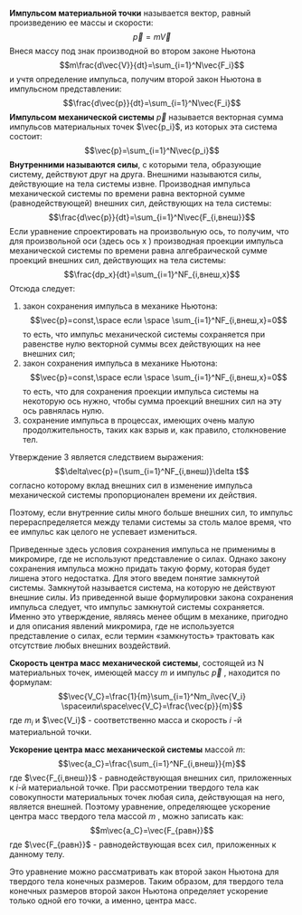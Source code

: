 **Импульсом материальной точки** называется вектор, равный произведению ее массы и скорости:$$\vec{p}=m\vec{V}$$Внеся массу под знак производной во втором законе Ньютона$$m\frac{d\vec{V}}{dt}=\sum_{i=1}^N\vec{F_i}$$и учтя определение импульса, получим второй закон Ньютона в импульсном представлении:$$\frac{d\vec{p}}{dt}=\sum_{i=1}^N\vec{F_i}$$**Импульсом механической системы**  $\vec{p}$ называется векторная сумма импульсов материальных точек $\vec{p_i}$, из которых эта система состоит:$$\vec{p}=\sum_{i=1}^N\vec{p_i}$$**Внутренними называются силы**, с которыми тела, образующие систему, действуют друг на друга. Внешними называются силы, действующие на тела системы извне. Производная импульса механической системы по времени равна векторной сумме (равнодействующей) внешних сил, действующих на тела системы:$$\frac{d\vec{p}}{dt}=\sum_{i=1}^N\vec{F_{i,внеш}}$$Если уравнение спроектировать на произвольную ось, то получим, что для произвольной оси (здесь ось x ) производная проекции импульса механической системы по времени равна алгебраической сумме проекций внешних сил, действующих на тела системы:$$\frac{dp_x}{dt}=\sum_{i=1}^NF_{i,внеш,x}$$Отсюда следует:
1. закон сохранения импульса в механике Ньютона: $$\vec{p}=const,\space если \space \sum_{i=1}^NF_{i,внеш,x}=0$$то есть, что импульс механической системы сохраняется при равенстве нулю векторной суммы всех действующих на нее внешних сил;
2. закон сохранения импульса в механике Ньютона: $$\vec{p}=const,\space если \space \sum_{i=1}^NF_{i,внеш,x}=0$$то есть, что для сохранения проекции импульса системы на некоторую ось нужно, чтобы сумма проекций внешних сил на эту ось равнялась нулю.
3. сохранение импульса в процессах, имеющих очень малую продолжительность, таких как взрыв и, как правило, столкновение тел.

Утверждение 3 является следствием выражения:$$\delta\vec{p}=(\sum_{i=1}^NF_{i,внеш)}\delta t$$согласно которому вклад внешних сил в изменение импульса механической системы пропорционален времени их действия.

Поэтому, если внутренние силы много больше внешних сил, то импульс перераспределяется между телами системы за столь малое время, что ее импульс как целого не успевает измениться.

Приведенные здесь условия сохранения импульса не применимы в микромире, где не используют представление о силах. Однако закону сохранения импульса можно придать такую форму, которая будет лишена этого недостатка. Для этого введем понятие замкнутой системы. Замкнутой называется система, на которую не действуют внешние силы. Из приведенной выше формулировки закона сохранения импульса следует, что импульс замкнутой системы сохраняется. Именно это утверждение, являясь менее общим в механике, пригодно и для описания явлений микромира, где не используется представление о силах, если термин «замкнутость» трактовать как отсутствие любых внешних воздействий.

**Скорость центра масс механической системы**, состоящей из N материальных точек, имеющей массу $m$ и импульс $\vec{p}$ , находится по формулам:$$\vec{V_C}=\frac{1}{m}\sum_{i=1}^Nm_i\vec{V_i} \spaceили\space\vec{V_C}=\frac{\vec{p}}{m}$$где $m_i$ и $\vec{V_i}$ - соответственно масса и скорость $i$ -й материальной точки.

**Ускорение центра масс механической системы** массой $m$:$$\vec{a_C}=\frac{\sum_{i=1}^NF_{i,внеш}}{m}$$где $\vec{F_{i,внеш}}$ - равнодействующая внешних сил, приложенных к $i$-й материальной точке. При рассмотрении твердого тела как совокупности материальных точек любая сила, действующая на него, является внешней. Поэтому уравнение, определяющее ускорение центра масс твердого тела массой $m$ , можно записать как:$$m\vec{a_C}=\vec{F_{равн}}$$где $\vec{F_{равн}}$ - равнодействующая всех сил, приложенных к данному телу.

Это уравнение можно рассматривать как второй закон Ньютона для твердого тела конечных размеров. Таким образом, для твердого тела конечных размеров второй закон Ньютона определяет ускорение только одной его точки, а именно, центра масс.